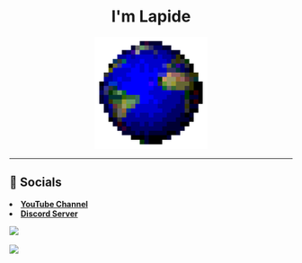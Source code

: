 <h1 align = "center">I'm Lapide</h1>
  <p  align = "center"><img src="./assets/earth.gif" width="200"></img></p>
<hr>
<h2>💬 Socials</h2>
<li><a href="https://www.youtube.com/channel/UCRA3KXViuDmsmfuP0RF45_w"><b>YouTube Channel</b></a>
<li><a href="https://discord.gg/SwhUEb9vrP"><b>Discord Server</b></a>
  
<img src="https://komarev.com/ghpvc/?username=nonumbershere&color=ff4d40&style=for-the-badge&label=github views since 1/28/2023&logo=github"></img>

<img src="https://github-readme-stats.vercel.app/api?username=nonumbershere&show_icons=true&theme=radical"></img>
